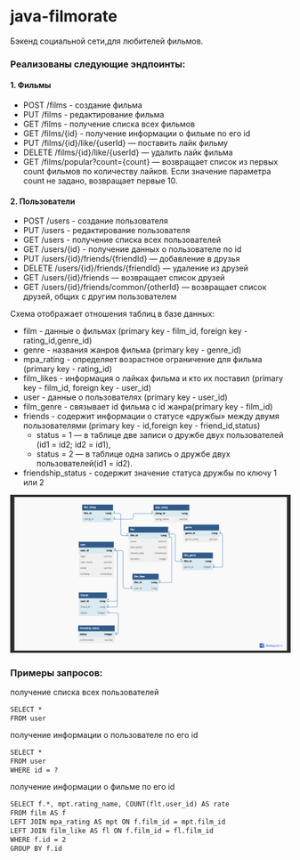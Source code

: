 # java-filmorate
Бэкенд социальной сети,для любителей фильмов.
### Реализованы следующие эндпоинты:

#### 1. Фильмы

* POST /films - создание фильма
* PUT /films - редактирование фильма
* GET /films - получение списка всех фильмов
* GET /films/{id} - получение информации о фильме по его id
* PUT /films/{id}/like/{userId} — поставить лайк фильму
* DELETE /films/{id}/like/{userId} — удалить лайк фильма
* GET /films/popular?count={count} — возвращает список из первых count фильмов по количеству лайков.
  Если значение параметра count не задано, возвращает первые 10.

#### 2. Пользователи

* POST /users - создание пользователя
* PUT /users - редактирование пользователя
* GET /users - получение списка всех пользователей
* GET /users/{id} - получение данных о пользователе по id
* PUT /users/{id}/friends/{friendId} — добавление в друзья
* DELETE /users/{id}/friends/{friendId} — удаление из друзей
* GET /users/{id}/friends — возвращает список друзей
* GET /users/{id}/friends/common/{otherId} — возвращает список друзей, общих с другим пользователем


Схема отображает отношения таблиц в базе данных:

* film - данные о фильмах (primary key - film_id, foreign key - rating_id,genre_id)
* genre - названия жанров фильма (primary key - genre_id)
* mpa_rating - определяет возрастное ограничение для фильма (primary key - rating_id)
* film_likes - информация о лайках фильма и кто их поставил (primary key -  film_id, foreign key - user_id)
* user - данные о пользователях (primary key - user_id)
* film_genre - связывает id фильма с id жанра(primary key - film_id)
* friends - содержит информации о статусе «дружбы» между двумя пользователями (primary key - id,foreign key - friend_id,status)
    * status = 1 — в таблице две записи о дружбе двух пользователей (id1 = id2; id2 = id1),
    * status = 2 — в таблице одна запись о дружбе двух пользователей(id1 = id2).
* friendship_status - содержит значение статуса дружбы по ключу 1 или 2
    
![](https://github.com/RakhmaIs/java-filmorate/blob/e6e14075fb3a7d99d4fdaca0ab9307f76f49d577/ER.png)

### Примеры запросов:
получение списка всех пользователей
```
SELECT *
FROM user
```
получение информации о пользователе по его id

```
SELECT *
FROM user
WHERE id = ?
```
получение информации о фильме по его id
```
SELECT f.*, mpt.rating_name, COUNT(flt.user_id) AS rate
FROM film AS f
LEFT JOIN mpa_rating AS mpt ON f.film_id = mpt.film_id
LEFT JOIN film_like AS fl ON f.film_id = fl.film_id
WHERE f.id = 2
GROUP BY f.id
```

